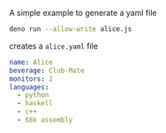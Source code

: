 A simple example to generate a yaml file

```bash
deno run --allow-write alice.js
```

creates a `alice.yaml` file

```yaml
name: Alice
beverage: Club-Mate
monitors: 2
languages:
  - python
  - haskell
  - c++
  - 68k assembly
```
